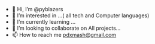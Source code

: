 - 👋 Hi, I’m @pyblazers
- 👀 I’m interested in ...( all tech and Computer languages)
- 🌱 I’m currently learning  ...
- 💞️ I’m looking to collaborate on All projects...
- 📫 How to reach me pdxmash@gmail.com

<!---
pyblazers/pyblazers is a ✨ special ✨ repository because its `README.md` (this file) appears on your GitHub profile.
You can click the Preview link to take a look at your changes.
--->
